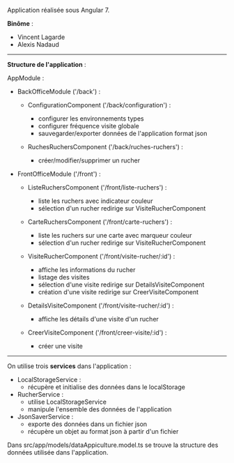 Application réalisée sous Angular 7.

**Binôme** :
  - Vincent Lagarde
  - Alexis Nadaud

---

**Structure de l'application** : 

AppModule :
  - BackOfficeModule ('/back') :
    - ConfigurationComponent ('/back/configuration') :
      - configurer les environnements types
      - configurer fréquence visite globale
      - sauvegarder/exporter données de l'application format json
      
    - RuchesRuchersComponent ('/back/ruches-ruchers') :
      - créer/modifier/supprimer un rucher
      
  - FrontOfficeModule ('/front') : 
    - ListeRuchersComponent ('/front/liste-ruchers') :
      - liste les ruchers avec indicateur couleur
      - sélection d'un rucher redirige sur VisiteRucherComponent
      
    - CarteRuchersComponent ('/front/carte-ruchers') : 
      - liste les ruchers sur une carte avec marqueur couleur
      - sélection d'un rucher redirige sur VisiteRucherComponent
      
    - VisiteRucherComponent ('/front/visite-rucher/:id') : 
      - affiche les informations du rucher
      - listage des visites
      - sélection d'une visite redirige sur DetailsVisiteComponent
      - création d'une visite redirige sur CreerVisiteComponent
      
    - DetailsVisiteComponent ('/front/visite-rucher/:id') : 
      - affiche les détails d'une visite d'un rucher
      
    - CreerVisiteComponent ('/front/creer-visite/:id') : 
      - créer une visite

---

On utilise trois **services** dans l'application :
  - LocalStorageService :
    - récupère et initialise des données dans le localStorage
  - RucherService :
    - utilise LocalStorageService
    - manipule l'ensemble des données de l'application
  - JsonSaverService : 
    - exporte des données dans un fichier json
    - récupère un objet au format json à partir d'un fichier

 
Dans src/app/models/dataAppiculture.model.ts se trouve la structure des données utilisée dans l'application.
